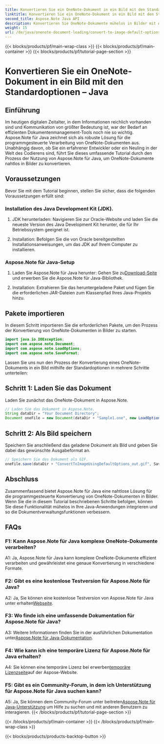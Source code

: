 ```yaml
---
title: Konvertieren Sie ein OneNote-Dokument in ein Bild mit den Standardoptionen – Java
linktitle: Konvertieren Sie ein OneNote-Dokument in ein Bild mit den Standardoptionen – Java
second_title: Aspose.Note Java API
description: Konvertieren Sie OneNote-Dokumente mühelos in Bilder mit Aspose.Note für Java. Befolgen Sie diese Schritt-für-Schritt-Anleitung für eine nahtlose Integration.
weight: 15
url: /de/java/onenote-document-loading/convert-to-image-default-options/
---
```


{{< blocks/products/pf/main-wrap-class >}}
{{< blocks/products/pf/main-container >}}
{{< blocks/products/pf/tutorial-page-section >}}

# Konvertieren Sie ein OneNote-Dokument in ein Bild mit den Standardoptionen – Java

## Einführung

Im heutigen digitalen Zeitalter, in dem Informationen reichlich vorhanden sind und Kommunikation von größter Bedeutung ist, war der Bedarf an effizienten Dokumentenmanagement-Tools noch nie so wichtig. Aspose.Note für Java zeichnet sich als robuste Lösung für die programmgesteuerte Verarbeitung von OneNote-Dokumenten aus. Unabhängig davon, ob Sie ein erfahrener Entwickler oder ein Neuling in der Welt des Codierens sind, führt Sie dieses umfassende Tutorial durch den Prozess der Nutzung von Aspose.Note für Java, um OneNote-Dokumente nahtlos in Bilder zu konvertieren.

## Voraussetzungen

Bevor Sie mit dem Tutorial beginnen, stellen Sie sicher, dass die folgenden Voraussetzungen erfüllt sind:

### Installation des Java Development Kit (JDK).

1. JDK herunterladen: Navigieren Sie zur Oracle-Website und laden Sie die neueste Version des Java Development Kit herunter, die für Ihr Betriebssystem geeignet ist.
   
2. Installation: Befolgen Sie die von Oracle bereitgestellten Installationsanweisungen, um das JDK auf Ihrem Computer zu installieren.

### Aspose.Note für Java-Setup

1.  Laden Sie Aspose.Note für Java herunter: Gehen Sie zu[Download-Seite](https://releases.aspose.com/note/java/) und erwerben Sie die Aspose.Note für Java-Bibliothek.
   
2. Installation: Extrahieren Sie das heruntergeladene Paket und fügen Sie die erforderlichen JAR-Dateien zum Klassenpfad Ihres Java-Projekts hinzu.

## Pakete importieren

In diesem Schritt importieren Sie die erforderlichen Pakete, um den Prozess der Konvertierung von OneNote-Dokumenten in Bilder zu starten.

```java
import java.io.IOException;
import com.aspose.note.Document;
import com.aspose.note.LoadOptions;
import com.aspose.note.SaveFormat;
```

Lassen Sie uns nun den Prozess der Konvertierung eines OneNote-Dokuments in ein Bild mithilfe der Standardoptionen in mehrere Schritte unterteilen:

## Schritt 1: Laden Sie das Dokument

Laden Sie zunächst das OneNote-Dokument in Aspose.Note.

```java
// Laden Sie das Dokument in Aspose.Note.
String dataDir = "Your Document Directory";
Document oneFile = new Document(dataDir + "Sample1.one", new LoadOptions());
```

## Schritt 2: Als Bild speichern

Speichern Sie anschließend das geladene Dokument als Bild und geben Sie dabei das gewünschte Ausgabeformat an.

```java
// Speichern Sie das Dokument als GIF.
oneFile.save(dataDir + "ConvertToImageUsingDefaultOptions_out.gif", SaveFormat.Gif);
```

## Abschluss

Zusammenfassend bietet Aspose.Note für Java eine nahtlose Lösung für die programmgesteuerte Konvertierung von OneNote-Dokumenten in Bilder. Wenn Sie die in diesem Tutorial beschriebenen Schritte befolgen, können Sie diese Funktionalität mühelos in Ihre Java-Anwendungen integrieren und so die Dokumentverwaltungsfunktionen verbessern.

## FAQs

### F1: Kann Aspose.Note für Java komplexe OneNote-Dokumente verarbeiten?

A1: Ja, Aspose.Note für Java kann komplexe OneNote-Dokumente effizient verarbeiten und gewährleistet eine genaue Konvertierung in verschiedene Formate.

### F2: Gibt es eine kostenlose Testversion für Aspose.Note für Java?

 A2: Ja, Sie können eine kostenlose Testversion von Aspose.Note für Java unter erhalten[Webseite](https://releases.aspose.com/).

### F3: Wo finde ich eine umfassende Dokumentation für Aspose.Note für Java?

 A3: Weitere Informationen finden Sie in der ausführlichen Dokumentation unter[Aspose.Note für Java-Dokumentation](https://reference.aspose.com/note/java/).

### F4: Wie kann ich eine temporäre Lizenz für Aspose.Note für Java erhalten?

 A4: Sie können eine temporäre Lizenz bei erwerben[temporäre Lizenzseite](https://purchase.aspose.com/temporary-license/)auf der Aspose-Website.

### F5: Gibt es ein Community-Forum, in dem ich Unterstützung für Aspose.Note für Java suchen kann?

 A5: Ja, Sie können dem Community-Forum unter beitreten[Aspose.Note für Java-Unterstützung](https://forum.aspose.com/c/note/28) um Hilfe zu suchen und mit anderen Benutzern zu interagieren.
{{< /blocks/products/pf/tutorial-page-section >}}

{{< /blocks/products/pf/main-container >}}
{{< /blocks/products/pf/main-wrap-class >}}

{{< blocks/products/products-backtop-button >}}

